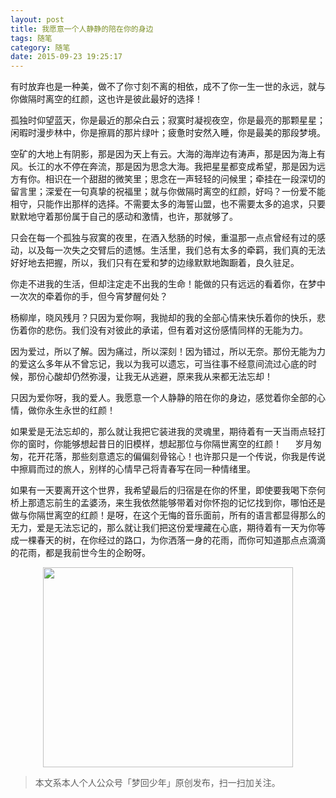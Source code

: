 ```yaml
---
layout: post
title: 我愿意一个人静静的陪在你的身边
tags: 随笔
category: 随笔
date: 2015-09-23 19:25:17
---
```


有时放弃也是一种美，做不了你寸刻不离的相依，成不了你一生一世的永远，就与你做隔时离空的红颜，这也许是彼此最好的选择！

孤独时仰望蓝天，你是最近的那朵白云；寂寞时凝视夜空，你是最亮的那颗星星；闲暇时漫步林中，你是擦肩的那片绿叶；疲惫时安然入睡，你是最美的那段梦境。

空矿的大地上有阴影，那是因为天上有云。大海的海岸边有涛声，那是因为海上有风。长江的水不停在奔流，那是因为思念大海。我把星星都变成希望，那是因为远方有你。相识在一个甜甜的微笑里；思念在一声轻轻的问候里；牵挂在一段深切的留言里；深爱在一句真挚的祝福里；就与你做隔时离空的红颜，好吗？一份爱不能相守，只能作出那样的选择。不需要太多的海誓山盟，也不需要太多的追求，只要默默地守着那份属于自己的感动和激情，也许，那就够了。

只会在每一个孤独与寂寞的夜里，在酒入愁肠的时候，重温那一点点曾经有过的感动，以及每一次失之交臂后的遗憾。生活里，我们总有太多的牵羁，我们真的无法好好地去把握，所以，我们只有在爱和梦的边缘默默地踟蹰着，良久驻足。

你走不进我的生活，但却注定走不出我的生命！能做的只有远远的看着你，在梦中一次次的牵着你的手，但今宵梦醒何处？

杨柳岸，晓风残月？只因为爱你啊，我抛却的我的全部心情来快乐着你的快乐，悲伤着你的悲伤。我们没有对彼此的承诺，但有着对这份感情同样的无能为力。

因为爱过，所以了解。因为痛过，所以深刻！因为错过，所以无奈。那份无能为力的爱这么多年从不曾忘记，我以为我可以遗忘，可当往事不经意间流过心底的时候，那份心酸却仍然弥漫，让我无从逃避，原来我从来都无法忘却！

只因为爱你呀，我的爱人。我愿意一个人静静的陪在你的身边，感觉着你全部的心情，做你永生永世的红颜！

如果爱是无法忘却的，那么就让我把它装进我的灵魂里，期待着有一天当雨点轻打你的窗时，你能够想起昔日的旧模样，想起那位与你隔世离空的红颜！
　
岁月匆匆，花开花落，那些刻意遗忘的偏偏刻骨铭心！也许那只是一个传说，你我是传说中擦肩而过的旅人，别样的心情早己将青春写在同一种情绪里。

如果有一天要离开这个世界，我希望最后的归宿是在你的怀里，即使要我喝下奈何桥上那遗忘前生的孟婆汤，来生我依然能够带着对你怀抱的记忆找到你，哪怕还是做与你隔世离空的红颜！是呀，在这个无悔的音乐面前，所有的语言都显得那么的无力，爱是无法忘记的，那么就让我们把这份爱埋藏在心底，期待着有一天为你等成一棵春天的树，在你经过的路口，为你洒落一身的花雨，而你可知道那点点滴滴的花雨，都是我前世今生的企盼呀。

<div align="center">
<img src="http://7xlkoc.com1.z0.glb.clouddn.com/qrcodenew.jpg" width="400" height="320" />
</div>

> 本文系本人个人公众号「梦回少年」原创发布，扫一扫加关注。